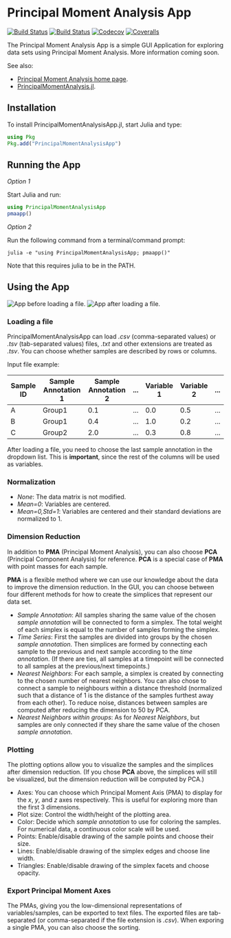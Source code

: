 # Principal Moment Analysis App

[![Build Status](https://travis-ci.com/PrincipalMomentAnalysis/PrincipalMomentAnalysisApp.jl.svg?branch=master)](https://travis-ci.com/PrincipalMomentAnalysis/PrincipalMomentAnalysisApp.jl)
[![Build Status](https://ci.appveyor.com/api/projects/status/github/PrincipalMomentAnalysis/PrincipalMomentAnalysisApp.jl?svg=true)](https://ci.appveyor.com/project/PrincipalMomentAnalysis/PrincipalMomentAnalysisApp-jl)
[![Codecov](https://codecov.io/gh/PrincipalMomentAnalysis/PrincipalMomentAnalysisApp.jl/branch/master/graph/badge.svg)](https://codecov.io/gh/PrincipalMomentAnalysis/PrincipalMomentAnalysisApp.jl)
[![Coveralls](https://coveralls.io/repos/github/PrincipalMomentAnalysis/PrincipalMomentAnalysisApp.jl/badge.svg?branch=master)](https://coveralls.io/github/PrincipalMomentAnalysis/PrincipalMomentAnalysisApp.jl?branch=master)

The Principal Moment Analysis App is a simple GUI Application for exploring data sets using Principal Moment Analysis.
More information coming soon.

See also:

* [Principal Moment Analysis home page](https://principalmomentanalysis.github.io/).
* [PrincipalMomentAnalysis.jl](https://principalmomentanalysis.github.io/PrincipalMomentAnalysis.jl).

## Installation
To install PrincipalMomentAnalysisApp.jl, start Julia and type:
```julia
using Pkg
Pkg.add("PrincipalMomentAnalysisApp")
```

## Running the App

*Option 1*

Start Julia and run:
```julia
using PrincipalMomentAnalysisApp
pmaapp()
```

*Option 2*

Run the following command from a terminal/command prompt:
```
julia -e "using PrincipalMomentAnalysisApp; pmaapp()"
```
Note that this requires julia to be in the PATH.

## Using the App

![App before loading a file.](https://github.com/PrincipalMomentAnalysis/PrincipalMomentAnalysisApp.jl/blob/master/docs/src/images/app1.png)
![App after loading a file.](https://github.com/PrincipalMomentAnalysis/PrincipalMomentAnalysisApp.jl/blob/master/docs/src/images/app2.png)

### Loading a file

PrincipalMomentAnalysisApp can load *.csv* (comma-separated values) or *.tsv* (tab-separated values) files, *.txt* and other extensions are treated as *.tsv*. 
You can choose whether samples are described by rows or columns.

Input file example:

| Sample ID | Sample Annotation 1 | Sample Annotation 2 | ... | Variable 1 | Variable 2 | ... |
| --------- | ------------------- | ------------------- | --- | ---------- | ---------- | --- |
| A | Group1 | 0.1 | ... | 0.0 | 0.5 | ... |
| B | Group1 | 0.4 | ... | 1.0 | 0.2 | ... |
| C | Group2 | 2.0 | ... | 0.3 | 0.8 | ... |

After loading a file, you need to choose the last sample annotation in the dropdown list. This is **important**, since the rest of the columns will be used as variables.

### Normalization

* *None*: The data matrix is not modified.
* *Mean=0*: Variables are centered.
* *Mean=0,Std=1*: Variables are centered and their standard deviations are normalized to 1.

### Dimension Reduction

In addition to **PMA** (Principal Moment Analysis), you can also choose **PCA** (Principal Component Analysis) for reference. **PCA** is a special case of **PMA** with point masses for each sample.

**PMA** is a flexible method where we can use our knowledge about the data to improve the dimension reduction.
In the GUI, you can choose between four different methods for how to create the simplices that represent our data set.

* *Sample Annotation*: All samples sharing the same value of the chosen *sample annotation* will be connected to form a simplex. The total weight of each simplex is equal to the number of samples forming the simplex.
* *Time Series*: First the samples are divided into groups by the chosen *sample annotation*. Then simplices are formed by connecting each sample to the previous and next sample according to the *time annotation*. (If there are ties, all samples at a timepoint will be connected to all samples at the previous/next timepoints.)
* *Nearest Neighbors*: For each sample, a simplex is created by connecting to the chosen number of nearest neighbors. You can also chose to connect a sample to neighbours within a distance threshold (normalized such that a distance of 1 is the distance of the samples furthest away from each other). To reduce noise, distances between samples are computed after reducing the dimension to 50 by PCA.
* *Nearest Neighbors within groups*: As for *Nearest Neighbors*, but samples are only connected if they share the same value of the chosen *sample annotation*.


### Plotting

The plotting options allow you to visualize the samples and the simplices after dimension reduction. (If you chose **PCA** above, the simplices will still be visualized, but the dimension reduction will be computed by PCA.)

* Axes: You can choose which Principal Moment Axis (PMA) to display for the *x*, *y*, and *z* axes respectively. This is useful for exploring more than the first 3 dimensions.
* Plot size: Control the width/height of the plotting area.
* Color: Decide which *sample annotation* to use for coloring the samples. For numerical data, a continuous color scale will be used.
* Points: Enable/disable drawing of the sample points and choose their size.
* Lines: Enable/disable drawing of the simplex edges and choose line width.
* Triangles: Enable/disable drawing of the simplex facets and choose opacity.


### Export Principal Moment Axes

The PMAs, giving you the low-dimensional representations of variables/samples, can be exported to text files. The exported files are tab-separated (or comma-separated if the file extension is *.csv*).
When exporing a single PMA, you can also choose the sorting.
